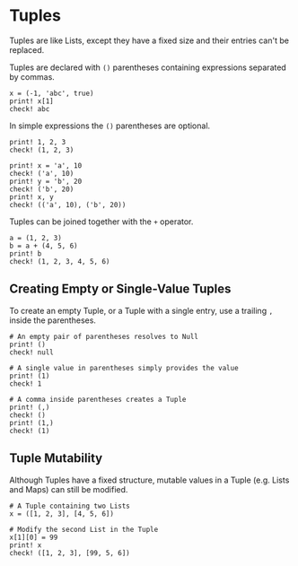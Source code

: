 # Tuples

Tuples are like Lists, except they have a fixed size and their entries can't be replaced. 

Tuples are declared with `()` parentheses containing expressions separated by commas. 

```koto
x = (-1, 'abc', true)
print! x[1]
check! abc
```

In simple expressions the `()` parentheses are optional.

```koto
print! 1, 2, 3
check! (1, 2, 3)

print! x = 'a', 10
check! ('a', 10)
print! y = 'b', 20
check! ('b', 20)
print! x, y
check! (('a', 10), ('b', 20))
```

Tuples can be joined together with the `+` operator.

```koto
a = (1, 2, 3)
b = a + (4, 5, 6)
print! b
check! (1, 2, 3, 4, 5, 6)
```

## Creating Empty or Single-Value Tuples

To create an empty Tuple, or a Tuple with a single entry, use a trailing `,` inside the parentheses.

```koto
# An empty pair of parentheses resolves to Null
print! () 
check! null

# A single value in parentheses simply provides the value
print! (1) 
check! 1

# A comma inside parentheses creates a Tuple 
print! (,) 
check! ()
print! (1,)
check! (1)
```

## Tuple Mutability

Although Tuples have a fixed structure, mutable values in a Tuple (e.g. Lists and Maps) can still be modified.

```koto
# A Tuple containing two Lists
x = ([1, 2, 3], [4, 5, 6])

# Modify the second List in the Tuple
x[1][0] = 99
print! x
check! ([1, 2, 3], [99, 5, 6])
```
